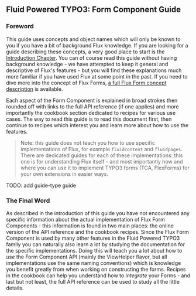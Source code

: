 ## Fluid Powered TYPO3: Form Component Guide

### Foreword

This guide uses concepts and object names which will only be known to you if you have a bit of background Flux knowledge. If you
are looking for a guide describing these concepts, a very good place to start is the [Introduction Chapter](../Introduction.md).
You can of course read this guide without having background knowledge - we have attempted to keep it general and descriptive of
Flux's features - but you will find these explanations much more familiar if you have used Flux at some point in the past. If you
need to dive more into the concept of Flux Forms, [a full Flux Form concept description](../Concepts/FluxForms.md) is available.

Each aspect of the Form Component is explained in broad strokes then rounded off with links to the full API reference (if one
applies) and more importantly the cookbook section dedicated to recipes for various use cases. The way to read this guide is to
read this document first, then continue to recipes which interest you and learn more about how to use the features.

> Note: this guide does not teach you how to use specific implementations of Flux, for example `fluidcontent` and `fluidpages`.
> There are dedicated guides for each of these implementations: this one is for understanding Flux itself - and most importantly
> how and where you can use it to implement TYPO3 forms (TCA, FlexForms) for your own extensions in easier ways.

TODO: add guide-type guide

### The Final Word

As described in the introduction of this guide you have not encountered any specific information about the actual implementation
of Flux Form Components - this information is found in two main places: the online version of the API reference and the cookbook
recipes. Since the Flux Form Component is used by many other features in the Fluid Powered TYPO3 family you can naturally also
learn a lot by studying the documentation for the specific implementations. Doing this will teach you a lot about how to _use_ the
Form Component API (mainly the ViewHelper flavor, but all implementations use the same naming conventions) which is knowledge you
benefit greatly from when working on constructing the forms. Recipes in the cookbook can help you understand how to _integrate_
your Forms - and last but not least, the full API reference can be used to study all the little details.


